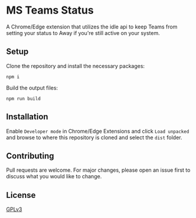# MS Teams Status

A Chrome/Edge extension that utilizes the idle api to keep Teams from setting your status to Away if you're still active on your system.

## Setup

Clone the repository and install the necessary packages:

`npm i`

Build the output files:

`npm run build`

## Installation

Enable `Developer mode` in Chrome/Edge Extensions and click `Load unpacked` and
browse to where this repository is cloned and select the `dist` folder.

## Contributing

Pull requests are welcome. For major changes, please open an issue first to
discuss what you would like to change.

## License

[GPLv3](https://www.gnu.org/licenses/gpl-3.0.en.html#license-text)
